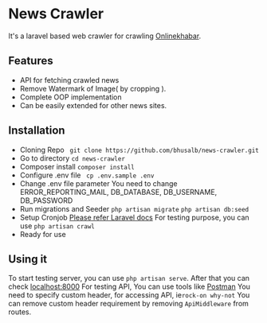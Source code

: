 # News Crawler
It's a laravel based web crawler for crawling [Onlinekhabar](http://www.onlinekhabar.com/).

## Features
- API for fetching crawled news
- Remove Watermark of Image( by cropping ).
- Complete OOP implementation 
- Can be easily extended for other news sites.

## Installation
- Cloning Repo
``` git clone https://github.com/bhusalb/news-crawler.git```
- Go to directory
```cd news-crawler```
- Composer install
    ```composer install```
- Configure .env file
``` cp .env.sample .env```
- Change .env file parameter
    You need to change ERROR_REPORTING_MAIL, DB_DATABASE, DB_USERNAME, DB_PASSWORD
- Run migrations and Seeder
``` php artisan migrate ```
```php artisan db:seed```
- Setup Cronjob
  [Please refer Laravel docs](https://laravel.com/docs/5.4/scheduling)
  For testing purpose, you can use ```php artisan crawl```
- Ready for use


## Using it
To start testing server, you can use ```php artisan serve```. After that you can check [localhost:8000](http://localhost:8000/)
For testing API, You can use tools like [Postman](https://www.getpostman.com/)
You need to specify custom header, for accessing API, ie```rock-on why-not``` 
You can remove custom header requirement by removing ```ApiMiddleware``` from routes.
```
